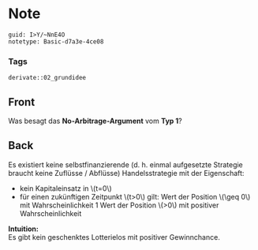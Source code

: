 # Note
```
guid: I>Y/~NnE4O
notetype: Basic-d7a3e-4ce08
```

### Tags
```
derivate::02_grundidee
```

## Front
Was besagt das <b>No-Arbitrage-Argument</b> vom <b>Typ 1</b>?

## Back
Es existiert keine selbstfinanzierende (d. h. einmal aufgesetzte
Strategie braucht keine Zuflüsse / Abflüsse) Handelsstrategie mit
der Eigenschaft:
<div>
  <div>
    <div>
      <ul>
        <li>kein Kapitaleinsatz in \(t=0\)
        <li>für einen zukünftigen Zeitpunkt \(t>0\) gilt: Wert
        der Position \(\geq 0\) mit Wahrscheinlichkeit 1 Wert der
        Position \(>0\) mit positiver Wahrscheinlichkeit
      </ul>
    </div>
  </div>
</div>
<div>
  <b>Intuition:</b>
</div>
<div>
  Es gibt kein geschenktes Lotterielos mit positiver Gewinnchance.
</div>
